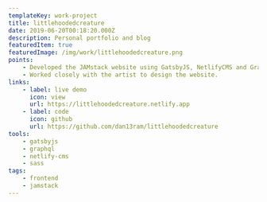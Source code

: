 ```yaml
---
templateKey: work-project
title: littlehoodedcreature
date: 2019-06-20T00:18:20.000Z
description: Personal portfolio and blog
featuredItem: true
featuredImage: /img/work/littlehoodedcreature.png
points:
    - Developed the JAMstack website using GatsbyJS, NetlifyCMS and GraphQL.
    - Worked closely with the artist to design the website.
links:
    - label: live demo
      icon: view
      url: https://littlehoodedcreature.netlify.app
    - label: code
      icon: github
      url: https://github.com/dan13ram/littlehoodedcreature
tools:
    - gatsbyjs
    - graphql
    - netlify-cms
    - sass
tags:
    - frontend
    - jamstack
---
```

